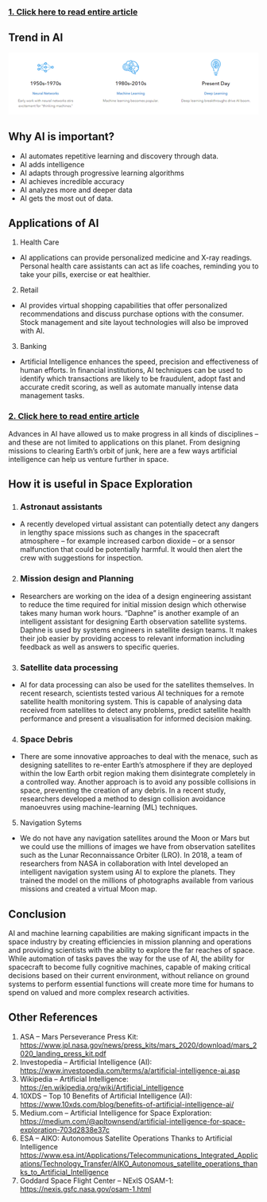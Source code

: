 
### [1. Click here to read entire article](https://www.sas.com/en_us/insights/analytics/what-is-artificial-intelligence.html#:~:text=Artificial%20Intelligence%20enhances%20the%20speed,manually%20intense%20data%20management%20tasks.)

## Trend in AI 

![Trend of AI](img.png)

## Why AI is important?
- AI automates repetitive learning and discovery through data.
- AI adds intelligence
- AI adapts through progressive learning algorithms
- AI achieves incredible accuracy
- AI analyzes more and deeper data
- AI gets the most out of data.

## Applications of AI
1. Health Care
- AI applications can provide personalized medicine and X-ray readings. Personal health care assistants can act as life coaches, reminding you to take your pills, exercise or eat healthier.
2. Retail
- AI provides virtual shopping capabilities that offer personalized recommendations and discuss purchase options with the consumer. Stock management and site layout technologies will also be improved with AI.
3. Banking 
- Artificial Intelligence enhances the speed, precision and effectiveness of human efforts. In financial institutions, AI techniques can be used to identify which transactions are likely to be fraudulent, adopt fast and accurate credit scoring, as well as automate manually intense data management tasks.

### [2. Click here to read entire article](https://theconversation.com/five-ways-artificial-intelligence-can-help-space-exploration-153664)

Advances in AI have allowed us to make progress in all kinds of disciplines – and these are not limited to applications on this planet. From designing missions to clearing Earth’s orbit of junk, here are a few ways artificial intelligence can help us venture further in space.

## How it is useful in Space Exploration
1. ### Astronaut assistants
 - A recently developed virtual assistant can potentially detect any dangers in lengthy space missions such as changes in the spacecraft atmosphere – for example increased carbon dioxide – or a sensor malfunction that could be potentially harmful. It would then alert the crew with suggestions for inspection.
2. ### Mission design and Planning
 - Researchers are working on the idea of a design engineering assistant to reduce the time required for initial mission design which otherwise takes many human work hours. “Daphne” is another example of an intelligent assistant for designing Earth observation satellite systems. Daphne is used by systems engineers in satellite design teams. It makes their job easier by providing access to relevant information including feedback as well as answers to specific queries.
3. ### Satellite data processing
- AI for data processing can also be used for the satellites themselves. In recent research, scientists tested various AI techniques for a remote satellite health monitoring system. This is capable of analysing data received from satellites to detect any problems, predict satellite health performance and present a visualisation for informed decision making.
4. ### Space Debris
-  There are some innovative approaches to deal with the menace, such as designing satellites to re-enter Earth’s atmosphere if they are deployed within the low Earth orbit region making them disintegrate completely in a controlled way. Another approach is to avoid any possible collisions in space, preventing the creation of any debris. In a recent study, researchers developed a method to design collision avoidance manoeuvres using machine-learning (ML) techniques.
5. Navigation Sytems
- We do not have any navigation satellites around the Moon or Mars but we could use the millions of images we have from observation satellites such as the Lunar Reconnaissance Orbiter (LRO). In 2018, a team of researchers from NASA in collaboration with Intel developed an intelligent navigation system using AI to explore the planets. They trained the model on the millions of photographs available from various missions and created a virtual Moon map.

## Conclusion
AI and machine learning capabilities are making significant impacts in the space industry by creating efficiencies in mission planning and operations and providing scientists with the ability to explore the far reaches of space. While automation of tasks paves the way for the use of AI, the ability for spacecraft to become fully cognitive machines, capable of making critical decisions based on their current environment, without reliance on ground systems to perform essential functions will create more time for humans to spend on valued and more complex research activities.


## Other References
1. ASA – Mars Perseverance Press Kit: https://www.jpl.nasa.gov/news/press_kits/mars_2020/download/mars_2020_landing_press_kit.pdf
2. Investopedia – Artificial Intelligence (AI): https://www.investopedia.com/terms/a/artificial-intelligence-ai.asp
3. Wikipedia – Artificial Intelligence: https://en.wikipedia.org/wiki/Artificial_intelligence
4. 10XDS – Top 10 Benefits of Artificial Intelligence (AI): https://www.10xds.com/blog/benefits-of-artificial-intelligence-ai/
5. Medium.com – Artificial Intelligence for Space Exploration: https://medium.com/@apltownsend/artificial-intelligence-for-space-exploration-703d2838e37c
6. ESA – AIKO: Autonomous Satellite Operations Thanks to Artificial Intelligence https://www.esa.int/Applications/Telecommunications_Integrated_Applications/Technology_Transfer/AIKO_Autonomous_satellite_operations_thanks_to_Artificial_Intelligence
7. Goddard Space Flight Center – NExIS OSAM-1: https://nexis.gsfc.nasa.gov/osam-1.html